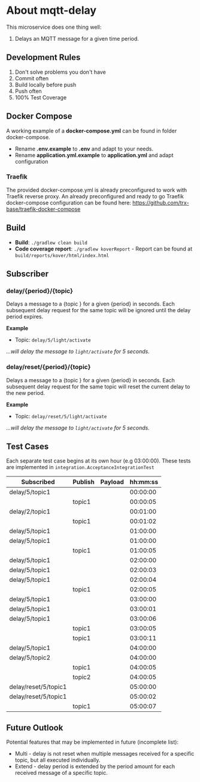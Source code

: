# About mqtt-delay

This microservice does one thing well:

1. Delays an MQTT message for a given time period.

## Development Rules

1. Don't solve problems you don't have
2. Commit often
3. Build locally before push
4. Push often
5. 100% Test Coverage

## Docker Compose

A working example of a **docker-compose.yml** can be found in folder docker-compose.

- Rename **.env.example** to **.env** and adapt to your needs.
- Rename **application.yml.example** to **application.yml** and adapt configuration

### Traefik

The provided docker-compose.yml is already preconfigured to work with Traefik reverse proxy. An already preconfigured
and ready to go Traefik docker-compose configuration can be found
here: https://github.com/trx-base/traefik-docker-compose

## Build

* **Build**: `./gradlew clean build`
* **Code coverage report**: `./gradlew koverReport` - Report can be found at `build/reports/kover/html/index.html`

## Subscriber

### delay/{period}/{topic}

Delays a message to a {topic } for a given {period} in seconds. Each subsequent delay request for the same topic will be
ignored until the delay period expires.

**Example**

* Topic: `delay/5/light/activate`

*...will delay the message to `light/activate` for 5 seconds.*

### delay/reset/{period}/{topic}

Delays a message to a {topic } for a given {period} in seconds. Each subsequent delay request for the same topic will
reset the current delay to the new period.

**Example**

* Topic: `delay/reset/5/light/activate`

*...will delay the message to `light/activate` for 5 seconds.*

## Test Cases

Each separate test case begins at its own hour (e.g 03:00:00). These tests are implemented
in `integration.AcceptanceIntegrationTest`

| Subscribed           | Publish | Payload | hh:mm:ss |
|----------------------|---------|:--------|----------|
| delay/5/topic1       |         |         | 00:00:00 |
|                      | topic1  |         | 00:00:05 |
| delay/2/topic1       |         |         | 00:01:00 |
|                      | topic1  |         | 00:01:02 |
| delay/5/topic1       |         |         | 01:00:00 |
| delay/5/topic1       |         |         | 01:00:00 |
|                      | topic1  |         | 01:00:05 |
| delay/5/topic1       |         |         | 02:00:00 |
| delay/5/topic1       |         |         | 02:00:03 |
| delay/5/topic1       |         |         | 02:00:04 |
|                      | topic1  |         | 02:00:05 |
| delay/5/topic1       |         |         | 03:00:00 |
| delay/5/topic1       |         |         | 03:00:01 |
| delay/5/topic1       |         |         | 03:00:06 |
|                      | topic1  |         | 03:00:05 |
|                      | topic1  |         | 03:00:11 |
| delay/5/topic1       |         |         | 04:00:00 |
| delay/5/topic2       |         |         | 04:00:00 |
|                      | topic1  |         | 04:00:05 |
|                      | topic2  |         | 04:00:05 |
| delay/reset/5/topic1 |         |         | 05:00:00 |
| delay/reset/5/topic1 |         |         | 05:00:02 |
|                      | topic1  |         | 05:00:07 |

## Future Outlook

Potential features that may be implemented in future (incomplete list):

* Multi - delay is not reset when multiple messages received for a specific topic, but all executed individually.
* Extend - delay period is extended by the period amount for each received message of a specific topic. 